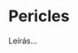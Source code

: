 <!-- ======================================================================
--- Search engine
title:          Pericles
keywords:       Pericles, Shakespeare, vígjáték
description:    William Shakespeare: Pericles.
--- Menu system
order:          110
text:           Pericles
hidden:         false
umbel:          false
--- Page properties
id:             /comedies/pericles-prince-of-tyre
document:       
layout:         layout-2-left
$-left:         play-list
======================================================================= -->

# Pericles

Leírás...
